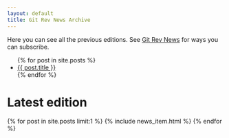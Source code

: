 ```yaml
---
layout: default
title: Git Rev News Archive
---
```


Here you can see all the previous editions. See [Git Rev News](/rev_news/rev_news.html) for ways you can subscribe.

<ul>
  {% for post in site.posts %}
    <li>
      <a href="{{ post.url }}">{{ post.title }}</a>
    </li>
  {% endfor %}
</ul>

# Latest edition
{% for post in site.posts limit:1 %}
  {% include news_item.html %}
{% endfor %}

